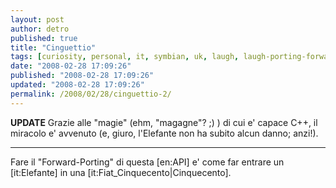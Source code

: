 ```yaml
---
layout: post
author: detro
published: true
title: "Cinguettio"
tags: [curiosity, personal, it, symbian, uk, laugh, laugh-porting-forward-api-symbian-elephant-500-car-humor-symbian]
date: "2008-02-28 17:09:26"
published: "2008-02-28 17:09:26"
updated: "2008-02-28 17:09:26"
permalink: /2008/02/28/cinguettio-2/
---
```


<strong>UPDATE</strong>
Grazie alle "magie" (ehm, "magagne"? ;) ) di cui e' capace C++, il miracolo e' avvenuto (e, giuro, l'Elefante non ha subito alcun danno; anzi!).
<hr />
Fare il "Forward-Porting" di questa [en:API] e' come far entrare un [it:Elefante] in una [it:Fiat_Cinquecento|Cinquecento].
